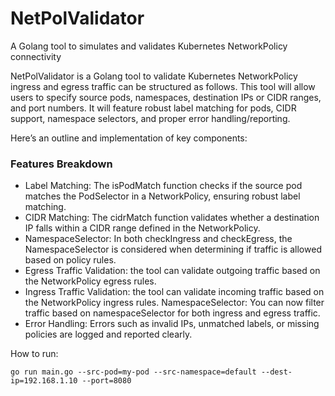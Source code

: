 # NetPolValidator
A Golang tool to simulates and validates Kubernetes NetworkPolicy connectivity

NetPolValidator is a Golang tool to validate Kubernetes NetworkPolicy ingress and egress traffic can be structured as follows. This tool will allow users to specify source pods, namespaces, destination IPs or CIDR ranges, and port numbers. It will feature robust label matching for pods, CIDR support, namespace selectors, and proper error handling/reporting.

Here’s an outline and implementation of key components:

### Features Breakdown
- Label Matching: The isPodMatch function checks if the source pod matches the PodSelector in a NetworkPolicy, ensuring robust label matching.
- CIDR Matching: The cidrMatch function validates whether a destination IP falls within a CIDR range defined in the NetworkPolicy.
- NamespaceSelector: In both checkIngress and checkEgress, the NamespaceSelector is considered when determining if traffic is allowed based on policy rules.
- Egress Traffic Validation: the tool can validate outgoing traffic based on the NetworkPolicy egress rules.
- Ingress Traffic Validation: the tool can validate incoming traffic based on the NetworkPolicy ingress rules.
NamespaceSelector: You can now filter traffic based on namespaceSelector for both ingress and egress traffic.
- Error Handling: Errors such as invalid IPs, unmatched labels, or missing policies are logged and reported clearly.


How to run:
``` 
go run main.go --src-pod=my-pod --src-namespace=default --dest-ip=192.168.1.10 --port=8080
```

